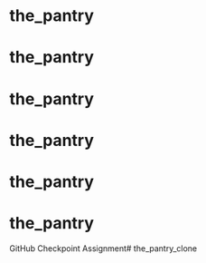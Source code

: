 # the_pantry
# the_pantry
# the_pantry
# the_pantry
# the_pantry
# the_pantry
GitHub Checkpoint Assignment# the_pantry_clone
